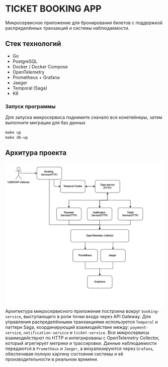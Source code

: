 # TICKET BOOKING APP
Микросервисное приложение для бронирования билетов с поддержкой распределённых транзакций и системы наблюдаемости.

## Стек технологий

- Go
- PostgreSQL
- Docker / Docker Compose
- OpenTelemetry
- Prometheus + Grafana
- Jaeger
- Temporal (Saga)
- K6

### Запуск программы 
Для запуска микросервиса поднимите сначало все конетейнеры, затем выполните миграции для баз данных
```
make up
make db-up
```

## Архитура проекта
![alt text](config/mdfile/image.png)
Архитектура микросервисного приложения построена вокруг `booking-service`, выступающего в роли точки входа через API Gateway. Для управления распределёнными транзакциями используется `Temporal` и паттерн Saga, координирующий взаимодействие между: `payment-service`, `notification-service` и `ticket-service`. Все микросервисы взаимодействуют по HTTP и интегрированы с OpenTelemetry Collector, который агрегирует метрики и трассировки. Данные наблюдаемости передаются в `Prometheus` и `Jaeger`, а визуализируются через `Grafana`, обеспечивая полную картину состояния системы и её производительности в реальном времени.
